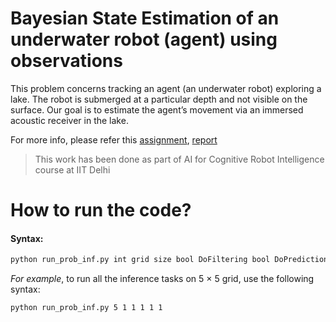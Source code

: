 
# Bayesian State Estimation of an underwater robot (agent) using observations

This problem concerns tracking an agent (an underwater robot) exploring a lake. The robot is submerged at a particular depth and not visible on the surface. Our goal is to estimate the agent’s movement via an immersed acoustic receiver in the lake.

For more info, please refer this [assignment](https://github.com/deepakraina99/bayesian-state-estimation-robotics/blob/master/Homework-I.pdf), [report](https://github.com/deepakraina99/bayesian-state-estimation-robotics/blob/master/report.pdf)

> This work has been done as part of AI for Cognitive Robot Intelligence course at IIT Delhi

# How to run the code?
#### Syntax:

 ```sh
python run_prob_inf.py int grid size bool DoFiltering bool DoPrediction bool DoFilteringSingleObs bool DoSmoothing bool DoMostLikelyPath 
```
*For example*, to run all the inference tasks on 5 × 5 grid, use the following syntax:
```sh
python run_prob_inf.py 5 1 1 1 1 1
```
